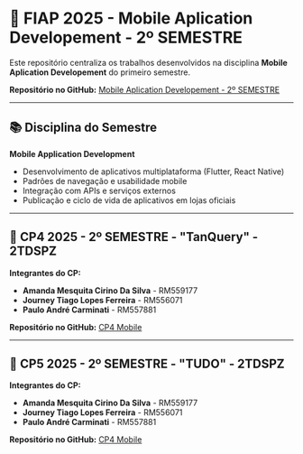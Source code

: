 # 🚀 FIAP 2025 - Mobile Aplication Developement - 2º SEMESTRE
Este repositório centraliza os trabalhos desenvolvidos na disciplina **Mobile Aplication Developement** do primeiro semestre.

**Repositório no GitHub:** [Mobile Aplication Developement - 2º SEMESTRE](https://github.com/carmipa/mobile_aplication_development_CP_2SEM)

---

## 📚 Disciplina do Semestre

**Mobile Application Development**  
   - Desenvolvimento de aplicativos multiplataforma (Flutter, React Native)  
   - Padrões de navegação e usabilidade mobile  
   - Integração com APIs e serviços externos  
   - Publicação e ciclo de vida de aplicativos em lojas oficiais
     
---

## 🎯 CP4 2025 - 2º SEMESTRE - "TanQuery" - 2TDSPZ

**Integrantes do CP:**  
   - **Amanda Mesquita Cirino Da Silva** - RM559177 
   - **Journey Tiago Lopes Ferreira** - RM556071 
   - **Paulo André Carminati** - RM557881

**Repositório no GitHub:** [CP4 Mobile](https://github.com/carmipa/mobile_aplication_development_CP_2SEM/tree/main/cp5)

--- 

## 🎯 CP5 2025 - 2º SEMESTRE - "TUDO" - 2TDSPZ

**Integrantes do CP:**  
   - **Amanda Mesquita Cirino Da Silva** - RM559177 
   - **Journey Tiago Lopes Ferreira** - RM556071 
   - **Paulo André Carminati** - RM557881

**Repositório no GitHub:** [CP4 Mobile](https://github.com/carmipa/mobile_aplication_development_CP_2SEM/tree/main/cp4-TanQuery)
